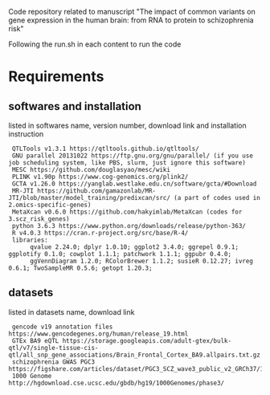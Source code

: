 Code repository related to manuscript "The impact of common variants on gene expression in the human brain: from RNA to protein to schizophrenia risk"

Following the run.sh in each content to run the code

# Requirements

## softwares and installation

listed in softwares name, version number, download link and installation instruction

     QTLTools v1.3.1 https://qtltools.github.io/qtltools/
     GNU parallel 20131022 https://ftp.gnu.org/gnu/parallel/ (if you use job scheduling system, like PBS, slurm, just ignore this software)
     MESC https://github.com/douglasyao/mesc/wiki
     PLINK v1.90p https://www.cog-genomics.org/plink2/
     GCTA v1.26.0 https://yanglab.westlake.edu.cn/software/gcta/#Download
     MR-JTI https://github.com/gamazonlab/MR-JTI/blob/master/model_training/predixcan/src/ (a part of codes used in 2.omics-specific-genes)
     MetaXcan v0.6.0 https://github.com/hakyimlab/MetaXcan (codes for 3.scz_risk_genes)
     python 3.6.3 https://www.python.org/downloads/release/python-363/
     R v4.0.3 https://cran.r-project.org/src/base/R-4/
     libraries: 
          qvalue 2.24.0; dplyr 1.0.10; ggplot2 3.4.0; ggrepel 0.9.1; ggplotify 0.1.0; cowplot 1.1.1; patchwork 1.1.1; ggpubr 0.4.0;
          ggVennDiagram 1.2.0; RColorBrewer 1.1.2; susieR 0.12.27; ivreg 0.6.1; TwoSampleMR 0.5.6; getopt 1.20.3; 
     
     
## datasets

listed in datasets name, download link

     gencode v19 annotation files https://www.gencodegenes.org/human/release_19.html
     GTEx BA9 eQTL https://storage.googleapis.com/adult-gtex/bulk-qtl/v7/single-tissue-cis-qtl/all_snp_gene_associations/Brain_Frontal_Cortex_BA9.allpairs.txt.gz 
     schizophrenia GWAS PGC3 https://figshare.com/articles/dataset/PGC3_SCZ_wave3_public_v2_GRCh37/19175744/1
     1000 Genome http://hgdownload.cse.ucsc.edu/gbdb/hg19/1000Genomes/phase3/
